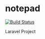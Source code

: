 # notepad
[![Build Status](https://travis-ci.com/KelvinWanyama/notepad.svg?branch=master)](https://travis-ci.com/KelvinWanyama/notepad)

Laravel Project
